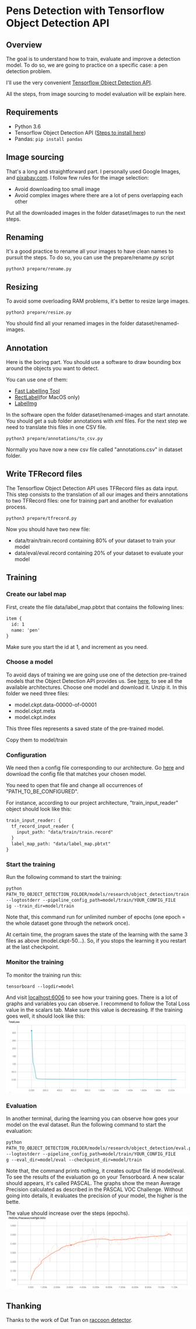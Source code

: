 # Pens Detection with Tensorflow Object Detection API

## Overview
The goal is to understand how to train, evaluate and improve a detection model.
To do so, we are going to practice on a specific case: a pen detection problem.

I'll use the very convenient [Tensorflow Object Detection API](https://github.com/tensorflow/models/tree/master/research/object_detection).  

All the steps, from image sourcing to model evaluation will be explain here.


## Requirements

* Python 3.6
* Tensorflow Object Detection API ([Steps to install here](https://github.com/tensorflow/models/blob/master/research/object_detection/g3doc/installation.md))
* Pandas: `pip install pandas`


## Image sourcing
That's a long and straightforward part. I personally used Google Images, and [pixabay.com](http://pixabay.com).
I follow few rules for the image selection:
* Avoid downloading too small image
* Avoid complex images where there are a lot of pens overlapping each other

Put all the downloaded images in the folder dataset/images to run the next steps.

## Renaming
It's a good practice to rename all your images to have clean names to pursuit the steps.
To do so, you can use the prepare/rename.py script

```
python3 prepare/rename.py
```

## Resizing

To avoid some overloading RAM problems, it's better to resize large images.

```
python3 prepare/resize.py
```

You should find all your renamed images in the folder dataset/renamed-images. 

## Annotation

Here is the boring part. 
You should use a software to draw bounding box around the objects you want to detect.

You can use one of them:
* [Fast Labelling Tool](https://github.com/christopher5106/FastAnnotationTool)
* [RectLabel](https://rectlabel.com)(for MacOS only)
* [LabelImg](https://github.com/tzutalin/labelImg)

In the software open the folder dataset/renamed-images and start annotate.
You should get a sub folder annotations with xml files. For the next step we need to translate this files in one CSV file.

```
python3 prepare/annotations/to_csv.py
```

Normally you have now a new csv file called "annotations.csv" in dataset folder.

## Write TFRecord files

The Tensorflow Object Detection API uses TFRecord files as data input. 
This step consists to the translation of all our images and theirs annotations to two TFRecord files: one for training part and another for evaluation process.

```
python3 prepare/tfrecord.py
```

Now you should have two new file:
* data/train/train.record containing 80% of your dataset to train your model
* data/eval/eval.record containing 20% of your dataset to evaluate your model

## Training

### Create our label map

First, create the file data/label_map.pbtxt that contains the following lines:
```
item {
  id: 1
  name: 'pen'
}
``` 
Make sure you start the id at 1, and increment as you need.

### Choose a model

To avoid days of training we are going use one of the detection pre-trained models that the Object Detection API provides us.
See [here](https://github.com/tensorflow/models/blob/master/research/object_detection/g3doc/detection_model_zoo.md), to see all the available architectures.
Choose one model and download it. Unzip it. In this folder we need three files:
* model.ckpt.data-00000-of-00001
* model.ckpt.meta
* model.ckpt.index

This three files represents a saved state of the pre-trained model. 

Copy them to model/train

### Configuration

We need then a config file corresponding to our architecture. Go [here](https://github.com/tensorflow/models/tree/master/research/object_detection/samples/configs) and download the config file that matches your chosen model.

You need to open that file and change all occurrences of "PATH_TO_BE_CONFIGURED".

For instance, according to our project architecture, "train_input_reader" object should look like this:

```
train_input_reader: {
  tf_record_input_reader {
    input_path: "data/train/train.record"
  }
  label_map_path: "data/label_map.pbtxt"
}
``` 

### Start the training

Run the following command to start the training:
```
python PATH_TO_OBJECT_DETECTION_FOLDER/models/research/object_detection/train.py --logtostderr --pipeline_config_path=model/train/YOUR_CONFIG_FILE
ig --train_dir=model/train
```
Note that, this command run for unlimited number of epochs (one epoch = the whole dataset gone through the network once).

At certain time, the program saves the state of the learning with the same 3 files as above (model.ckpt-50...). So, if you stops the learning it you restart at the last checkpoint.
 
### Monitor the training

To monitor the training run this:
```
tensorboard --logdir=model
```

And visit [localhost:6006](http://localhost:6006) to see how your training goes. There is a lot of graphs and variables you can observe. I recommend to follow the Total Loss value in the scalars tab.
Make sure this value is decreasing. If the training goes well, it should look like this:
![alt text](example/TotalLoss.png)


### Evaluation

In another terminal, during the learning you can observe how goes your model on the eval dataset.
Run the following command to start the evaluation:
```
python PATH_TO_OBJECT_DETECTION_FOLDER/models/research/object_detection/eval.py --logtostderr --pipeline_config_path=model/train/YOUR_CONFIG_FILE
g --eval_dir=model/eval --checkpoint_dir=model/train
```
Note that, the command prints nothing, it creates output file id model/eval. To see the results of the evaluation go on your Tensorboard. 
A new scalar should appears, it's called PASCAL. The graphs show the mean Average Precision calculated as described in the PASCAL VOC Challenge.
Without going into details, it evaluates the precision of your model, the higher is the bette.

The value should increase over the steps (epochs).
![alt text](example/PASCAL-mAP.png)


## Thanking

Thanks to the work of Dat Tran on [raccoon detector](https://towardsdatascience.com/how-to-train-your-own-object-detector-with-tensorflows-object-detector-api-bec72ecfe1d9).




